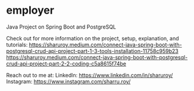 # employer
Java Project on Spring Boot and PostgreSQL

Check out for more information on the project, setup, explanation, and tutorials: 
https://sharuroy.medium.com/connect-java-spring-boot-with-postgresql-crud-api-project-part-1-3-tools-installation-11758c959b23
https://sharuroy.medium.com/connect-java-spring-boot-with-postgresql-crud-api-project-part-2-2-coding-c5a8615f74be

Reach out to me at: 
Linkedln: https://www.linkedin.com/in/sharuroy/ 
Instagram: https://www.instagram.com/sharru.roy/

